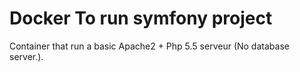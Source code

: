 # Docker To run symfony project

Container that run a basic Apache2 + Php 5.5 serveur (No database server.).
